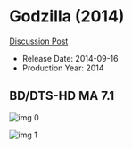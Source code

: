 # Godzilla (2014)

[Discussion Post](https://www.avsforum.com/threads/bass-eq-for-filtered-movies.2995212/post-56806694)

* Release Date: 2014-09-16
* Production Year: 2014

## BD/DTS-HD MA 7.1

![img 0](https://i.imgur.com/eG9SIpv.jpg)

![img 1](https://i.imgur.com/EoA52r3.jpg)


